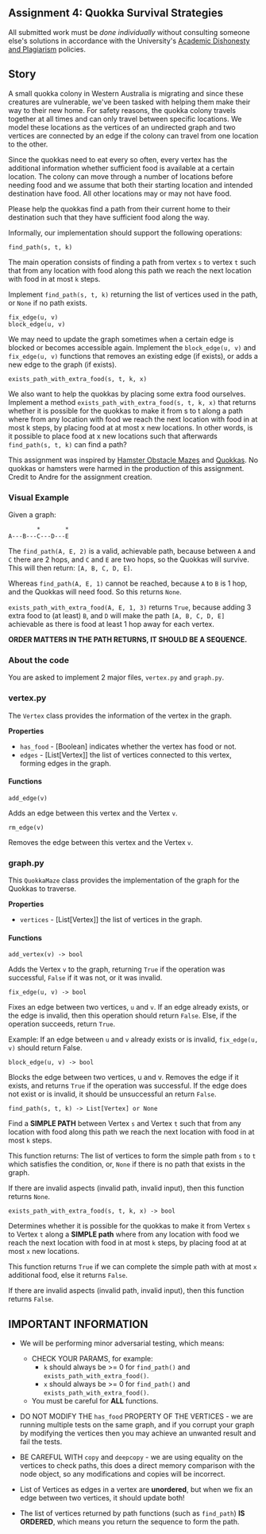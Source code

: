Assignment 4: Quokka Survival Strategies
----------------------------------------

All submitted work must be *done individually* without consulting someone else's solutions in accordance with the University's [Academic Dishonesty and Plagiarism](https://sydney.edu.au/students/academic-dishonesty.html) policies.

## Story

A small quokka colony in Western Australia is migrating and since these creatures are vulnerable, we've been tasked with helping them make their way to their new home. For safety reasons, the quokka colony travels together at all times and can only travel between specific locations. We model these locations as the vertices of an undirected graph and two vertices are connected by an edge if the colony can travel from one location to the other.

Since the quokkas need to eat every so often, every vertex has the additional information whether sufficient food is available at a certain location. The colony can move through a number of locations before needing food and we assume that both their starting location and intended destination have food. All other locations may or may not have food.

Please help the quokkas find a path from their current home to their destination such that they have sufficient food along the way.

Informally, our implementation should support the following operations:

```
find_path(s, t, k)
```

The main operation consists of finding a path from vertex `s` to vertex `t` such that from any location with food along this path we reach the next location with food in at most `k` steps.

Implement `find_path(s, t, k)` returning the list of vertices used in the path, or `None` if no path exists.


```
fix_edge(u, v)
block_edge(u, v)
```

We may need to update the graph sometimes when a certain edge is blocked or becomes accessible again. Implement the `block_edge(u, v)` and `fix_edge(u, v)` functions that removes an existing edge (if exists), or adds a new edge to the graph (if exists).

```
exists_path_with_extra_food(s, t, k, x)
```

We also want to help the quokkas by placing some extra food ourselves. Implement a method `exists_path_with_extra_food(s, t, k, x)` that returns whether it is possible for the quokkas to make it from s to t along a path where from any location with food we reach the next location with food in at most k steps, by placing food at at most x new locations. In other words, is it possible to place food at x new locations such that afterwards `find_path(s, t, k)` can find a path?

This assignment was inspired by [Hamster Obstacle Mazes](https://www.youtube.com/watch?v=hl4cmSvms98) and [Quokkas](https://en.wikipedia.org/wiki/Quokka). No quokkas or hamsters were harmed in the production of this assignment. Credit to Andre for the assignment creation.

### Visual Example

Given a graph:

```
        *       *
A---B---C---D---E
```

The `find_path(A, E, 2)` is a valid, achievable path, because between `A` and `C` there are 2 hops, and `C` and `E` are two hops, so the Quokkas will survive. This will then return: `[A, B, C, D, E]`.

Whereas `find_path(A, E, 1)` cannot be reached, because `A` to `B` is 1 hop, and the Quokkas will need food. So this returns `None`.

`exists_path_with_extra_food(A, E, 1, 3)` returns `True`, because adding 3 extra food to (at least) `B`, and `D` will make the path `[A, B, C, D, E]` achievable as there is food at least 1 hop away for each vertex.

**ORDER MATTERS IN THE PATH RETURNS, IT SHOULD BE A SEQUENCE.**

### About the code

You are asked to implement 2 major files, `vertex.py` and `graph.py`.

### vertex.py

The `Vertex` class provides the information of the vertex in the graph.

**Properties**

* `has_food` - [Boolean] indicates whether the vertex has food or not.
* `edges` - [List[Vertex]] the list of vertices connected to this vertex, forming edges in the graph.

#### Functions

```
add_edge(v)
```

Adds an edge between this vertex and the Vertex `v`.

```
rm_edge(v)
```

Removes the edge between this vertex and the Vertex `v`.


### graph.py

This `QuokkaMaze` class provides the implementation of the graph for the Quokkas to traverse.

**Properties**

* `vertices` - [List[Vertex]] the list of vertices in the graph.

#### Functions

```
add_vertex(v) -> bool
```

Adds the Vertex `v` to the graph, returning `True` if the operation was successful, `False` if it was not, or it was invalid.

```
fix_edge(u, v) -> bool
```

Fixes an edge between two vertices, `u` and `v`.
If an edge already exists, or the edge is invalid, then this operation should return `False`. Else, if the operation succeeds, return `True`.

Example:
If an edge between `u` and `v` already exists or is invalid, `fix_edge(u, v)` should return False.

```
block_edge(u, v) -> bool
```

Blocks the edge between two vertices, u and v.
Removes the edge if it exists, and returns `True` if the operation was successful.
If the edge does not exist or is invalid, it should be unsuccessful an return `False`.


```
find_path(s, t, k) -> List[Vertex] or None
```

Find a **SIMPLE PATH** between Vertex `s` and Vertex `t` such that from any location with food along this path we reach the next location with food in at most `k` steps.

This function returns: The list of vertices to form the simple path from `s` to `t` which satisfies the condition, or, `None` if there is no path that exists in the graph.

If there are invalid aspects (invalid path, invalid input), then this function returns `None`.


```
exists_path_with_extra_food(s, t, k, x) -> bool
```

Determines whether it is possible for the quokkas to make it from Vertex `s` to Vertex `t` along a **SIMPLE path** where from any location with food we reach the next location with food in at most `k` steps, by placing food at at most `x` new locations.

This function returns `True` if we can complete the simple path with at most `x` additional food, else it returns `False`.

If there are invalid aspects (invalid path, invalid input), then this function returns `False`.

## IMPORTANT INFORMATION

* We will be performing minor adversarial testing, which means:
    * CHECK YOUR PARAMS, for example:
        * `k` should always be >= 0 for `find_path()` and `exists_path_with_extra_food()`.
        * `x` should always be >= 0 for `find_path()` and `exists_path_with_extra_food()`.
    * You must be careful for **ALL** functions.

* DO NOT MODIFY THE `has_food` PROPERTY OF THE VERTICES - we are running multiple tests on the same graph, and if you corrupt your graph by modifying the vertices then you may achieve an unwanted result and fail the tests.

* BE CAREFUL WITH `copy` and `deepcopy` - we are using equality on the vertices to check paths, this does a direct memory comparison with the node object, so any modifications and copies will be incorrect.

* List of Vertices as edges in a vertex are **unordered**, but when we fix an edge between two vertices, it should update both!

* The list of vertices returned by path functions (such as `find_path`) **IS ORDERED**, which means you return the sequence to form the path.
